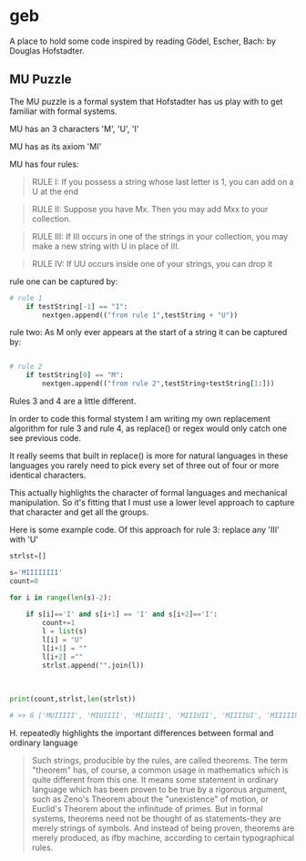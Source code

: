 # geb
A place to hold some code inspired by reading Gödel, Escher, Bach:  by Douglas Hofstadter.


## MU Puzzle

The MU puzzle is a formal system that Hofstadter has us play with to get familiar with formal systems. 

MU has an 3 characters 'M', 'U', 'I'

MU has as its axiom 'MI'

MU has four rules:
>RULE I: If you possess a string whose last letter is 1, you can add on a U at
the end

>RULE II: Suppose you have Mx. Then you may add Mxx to your collection.

>RULE III: If III occurs in one of the strings in your collection, you may
make a new string with U in place of III.

>RULE IV: If UU occurs inside one of your strings, you can drop it

rule one can be captured by:
```python
# rule 1
    if testString[-1] == "I":
        nextgen.append(("from rule 1",testString + "U"))

```
rule two: As M only ever appears at the start of a string it can be captured by:
```python

# rule 2
    if testString[0] == "M":
        nextgen.append(("from rule 2",testString+testString[1:]))

```
Rules 3 and 4 are a little different.

In order to code this formal stystem I am writing my own replacement algorithm for rule 3 and rule 4, 
as replace() or regex would only catch one see previous code.

It really seems that built in replace() is more for natural languages in these languages you rarely need to pick every set of three out of four or more identical characters.

This actually highlights the character of formal languages and mechanical manipulation. So it's fitting that
I must use a lower level approach to capture that character and get all the groups.

Here is some example code. Of this approach for rule  3: replace any 'III' with 'U'

```python
strlst=[]

s='MIIIIIIII'
count=0

for i in range(len(s)-2):
    
    if s[i]=='I' and s[i+1] == 'I' and s[i+2]=='I':
        count+=1
        l = list(s)
        l[i] = "U"
        l[i+1] = ""
        l[i+2] =""
        strlst.append("".join(l))
        
        
        
print(count,strlst,len(strlst))

# >> 6 ['MUIIIII', 'MIUIIII', 'MIIUIII', 'MIIIUII', 'MIIIIUI', 'MIIIIIU'] 6
````

H. repeatedly highlights the important differences between formal and ordinary language

>Such strings, producible by the rules, are
>called theorems. The term "theorem" has, of course, a common usage in
>mathematics which is quite different from this one. 
>It means some statement in ordinary language which has been proven to be true by a rigorous
>argument, such as Zeno's Theorem about the "unexistence" of motion, or
>Euclid's Theorem about the infinitude of primes. But in formal systems,
>theorems need not be thought of as statements-they are merely strings of
>symbols. And instead of being proven, theorems are merely produced, as ifby
>machine, according to certain typographical rules.
      
      
